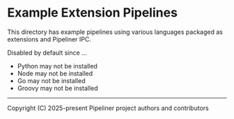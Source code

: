 # Example Extension Pipelines

This directory has example pipelines using various languages packaged as extensions and Pipeliner IPC.

Disabled by default since ...

- Python may not be installed
- Node may not be installed
- Go may not be installed
- Groovy may not be installed

---

Copyright (C) 2025-present Pipeliner project authors and contributors

